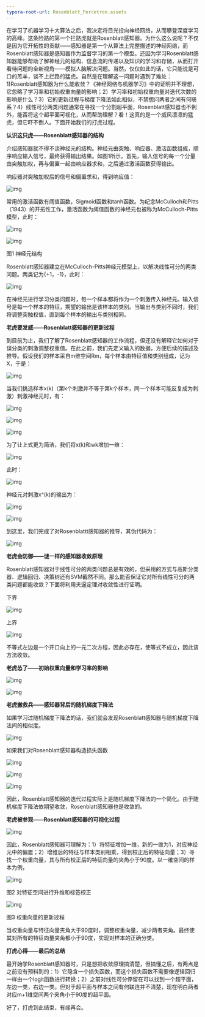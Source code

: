 ```yaml
---
typora-root-url: Rosenblatt_Percetron.assets
---
```


在学习了机器学习十大算法之后，我决定将目光投向神经网络，从而攀登深度学习的高峰。这条险路的第一个拦路虎就是Rosenblatt感知器。为什么这么说呢？不仅是因为它开拓性的贡献——感知器是第一个从算法上完整描述的神经网络，而Rosenblatt感知器是感知器作为监督学习的第一个模型。还因为学习Rosenblatt感知器能够帮助了解神经元的结构、信息流的传递以及知识的学习和存储，从而打开看待问题的全新视角——模拟人脑解决问题。当然，仅仅如此的话，它只能说是可口的羔羊，谈不上拦路的猛虎。自然是在理解这一问题时遇到了难处：1)Rosenblatt感知器为什么能收敛？《神经网络与机器学习》中的证明并不理想，它忽略了学习率和初始权重向量的影响；2）学习率和初始权重向量对迭代次数的影响是什么？3）它的更新过程与梯度下降法如此相似，不禁想问两者之间有何联系？4）线性可分两类问题通常在寻找一个分割超平面，Rosenblatt感知器也不例外，能否将这个超平面可视化，从而帮助理解？看！这真的是一个威风凛凛的猛虎，但它吓不倒人。下面开始我们的打虎过程。

 

**认识这只虎——Rosenblatt感知器的结构**

介绍感知器就不得不谈神经元的结构。神经元由突触、响应器、激活函数组成，顺序响应输入信号，最终获得输出结果。如图1所示，首先，输入信号的每一个分量由突触加权，再与偏置一起由响应器求和，之后通过激活函数获得输出。

响应器对突触加权后的信号和偏置求和，得到响应值：

![img](320757-20151128221933766-527784381.png)

常用的激活函数有阈值函数，Sigmoid函数和tanh函数。为纪念McCulloch和Pitts（1943）的开拓性工作，激活函数为阈值函数的神经元也被称为McCulloch-Pitts模型，此时：

![img](320757-20151128221934125-1227312077.png)

![img](320757-20151128221934625-630222742.png)

图1 神经元结构

Rosenblatt感知器建立在McCulloch-Pitts神经元模型上，以解决线性可分的两类问题。两类记为{+1，-1}，此时：

![img](320757-20151128221934969-151326431.png)

在神经元进行学习分类问题时，每一个样本都将作为一个刺激传入神经元。输入信号是每一个样本的特征，期望的输出是该样本的类别。当输出与类别不同时，我们将调整突触权值，直到每个样本的输出与类别相同。

  

**老虎要发威——Rosenblatt感知器的更新过程**

到目前为止，我们了解了Rosenblatt感知器的工作流程，但还没有解释它如何对于误分类的刺激调整权重值。在此之前，我们先定义输入的数据，方便后续的描述及推导。假设我们的样本采自m维空间Rm，每个样本由特征值和类别组成，记为X，于是：

![img](320757-20151128221935297-1293782232.png)

当我们挑选样本x(k)（第k个刺激并不等于第k个样本，同一个样本可能反复成为刺激）刺激神经元时，有：

![img](320757-20151128221935578-1457647606.png)

![img](320757-20151128221935953-2062720960.png)

![img](320757-20151128221936172-1218577820.png)

为了让上式更为简洁，我们将x(k)和wk增加一维：

 

![img](320757-20151128221936438-1075364905.png)

此时：

![img](320757-20151128221936688-228736914.png)

神经元对刺激x^(k)的输出为：

![img](320757-20151128221937250-1380758204.png)

 

![img](320757-20151128221937547-1894861625.png)

到这里，我们完成了对Rosenblattt感知器的推导，其伪代码为：

![img](320757-20151128221937938-1208509283.png)

 

**老虎会防御——谜一样的感知器收敛原理**

Rosenblatt感知器对于线性可分的两类问题总是有效的，但采用的方式与高斯分类器、逻辑回归、决策树还有SVM截然不同。那么能否保证它对所有线性可分的两类问题都能收敛？下面将利用夹逼定理对收敛性进行证明。

下界

![img](320757-20151128221938469-783621176.png)

上界

![img](320757-20151128221938907-1416719470.png)

不等式左边是一个开口向上的一元二次方程，因此必存在，使等式不成立，因此该方法收敛。

 

**老虎怂了——初始权重向量和学习率的影响**

![img](320757-20151128221939219-2070155758.png)

![img](320757-20151128221939610-1897693715.png)

 

**老虎搬救兵——感知器背后的随机梯度下降法**

如果学习过随机梯度下降法的话，我们就会发现Rosenblatt感知器与随机梯度下降法间的相似度。

![img](320757-20151128221939875-726584689.png)

如果我们对Rosenblatt感知器构造损失函数

![img](320757-20151128221940282-1233674825.png)

![img](320757-20151128221940735-413620791.png)

![img](320757-20151128221941094-1020575006.png)

因此，Rosenblatt感知器的迭代过程实际上是随机梯度下降法的一个简化。由于随机梯度下降法依期望收敛，Rosenblatt感知器也是收敛的。

  

**老虎被参观——Rosenblatt感知器的可视化过程**

![img](320757-20151128221941391-561228538.png)

因此，Rosenblatt感知器可理解为：1）将特征增加一维，新的一维为1，对应神经元中的偏置；2）增维后的特征与样本类别相乘，得到校正后的特征向量；3）寻找一个权重向量，其与所有校正后的特征向量的夹角小于90度。以一维空间的样本为例，

![img](320757-20151128221941657-230620633.png)

图2 对特征空间进行升维和标签校正

![img](320757-20151128221942282-1022363437.png)

图3 权重向量的更新过程

当权重向量与特征向量夹角大于90度时，调整权重向量，减少两者夹角。最终使其对所有的特征向量夹角都小于90度，实现对样本的正确分类。

**打虎心得——最后的总结**

最开始学Rosenblatt感知器时，只是想把收敛原理搞清楚，但搞懂之后，有两点是之前没有预料到的：1）它隐含一个损失函数，而这个损失函数不需要像逻辑回归一样由一个logit函数进行转换；2）之前对线性可分停留在可以找到一个超平面，左边一类，右边一类。但对于超平面与样本之间有何联连并不清楚，现在明白两者对应m+1维空间两个夹角小于90度的超平面。

好了，打虎到此结束，有缘再会。